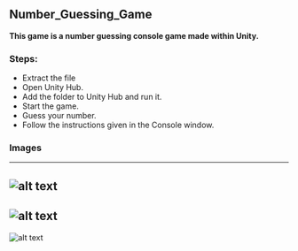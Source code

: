 ## Number_Guessing_Game
**This game is a number guessing console game made within Unity.**

### Steps:

+ Extract the file
+ Open Unity Hub.
+ Add the folder to Unity Hub and run it.
+ Start the game.
+ Guess your number.
+ Follow the instructions given in the Console window.

### Images
----------------------------------------------------------------------------------------
![alt text](https://cdn.discordapp.com/attachments/1250420979629559868/1257447552878379040/Ekran_goruntusu_2024-07-02_002536.png?ex=668470ca&is=66831f4a&hm=3bd953297acea41c3f5a0b568503d8b5d888fe883c023bd4be9724deceb0fad5&
)
----------------------------------------------------------------------------------------
![alt text](https://cdn.discordapp.com/attachments/1250420979629559868/1257447553562050611/Ekran_goruntusu_2024-07-02_002701.png?ex=668470cb&is=66831f4b&hm=b66c86cbcebcc16acffd5fc2325c3b0733fd74f4cea6d85ca5cf36b32141372a&
)
----------------------------------------------------------------------------------------
![alt text](https://cdn.discordapp.com/attachments/1250420979629559868/1257447553264386139/Ekran_goruntusu_2024-07-02_002641.png?ex=668470ca&is=66831f4a&hm=ab0454b0b2cbd41111d0281febfb019f51aca5b15c1a1d9668645f115127c061&
)


